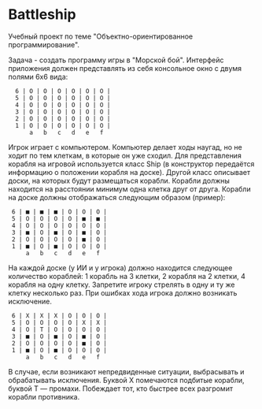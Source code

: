 # Battleship
Учебный проект по теме "Объектно-ориентированное программирование".

Задача - создать программу игры в "Морской бой". 
Интерфейс приложения должен представлять из себя консольное окно с двумя полями 6х6 вида:
```
  6 | О | О | О | О | О | О |
  5 | О | О | О | О | О | О |
  4 | О | О | О | О | О | О |
  3 | О | О | О | О | О | О |
  2 | О | О | О | О | О | О |
  1 | О | О | О | О | О | О |
      a   b   c   d   e   f  
```
Игрок играет с компьютером. Компьютер делает ходы наугад, но не ходит по тем клеткам, в которые он уже сходил.
Для представления корабля на игровой используется класс Ship (в конструктор передаётся информацию о положении корабля на доске).
Другой класс описывает доски, на которых будут размещаться корабли. Корабли должны находится на расстоянии минимум одна клетка друг от друга.
Корабли на доске должны отображаться следующим образом (пример):
```
 6 | ■ | ■ | ■ | О | О | О |
 5 | О | О | О | О | ■ | ■ |
 4 | О | О | О | О | О | О |
 3 | ■ | О | ■ | О | ■ | О |
 2 | О | О | О | О | ■ | О |
 1 | ■ | О | ■ | О | О | О |
     a   b   c   d   e   f  
```
На каждой доске (у ИИ и у игрока) должно находится следующее количество кораблей:
1 корабль на 3 клетки, 2 корабля на 2 клетки, 4 корабля на одну клетку.
Запретите игроку стрелять в одну и ту же клетку несколько раз. При ошибках хода игрока должно возникать исключение.
```
 6 | X | X | X | О | О | О |
 5 | О | О | О | О | X | X |
 4 | О | T | О | О | О | О |
 3 | ■ | О | ■ | О | ■ | О |
 2 | О | О | О | О | ■ | О |
 1 | ■ | О | ■ | О | О | О |
     a   b   c   d   e   f  
```
В случае, если возникают непредвиденные ситуации, выбрасывать и обрабатывать исключения.
Буквой X помечаются подбитые корабли, буквой T — промахи.
Побеждает тот, кто быстрее всех разгромит корабли противника.
